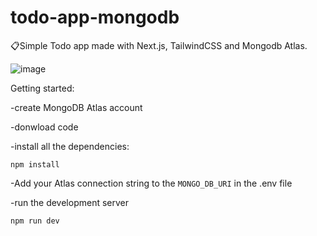 # todo-app-mongodb
 📋Simple Todo app made with Next.js, TailwindCSS and Mongodb Atlas.
 
![image](https://user-images.githubusercontent.com/77109037/149005000-76deba00-c6df-4239-ae2a-8c6f9f6ba160.png)

Getting started:

-create MongoDB Atlas account

-donwload code

-install all the dependencies:
```
npm install
```

-Add your Atlas connection string to the ``` MONGO_DB_URI ``` in the .env file

-run the development server
```
npm run dev
```


